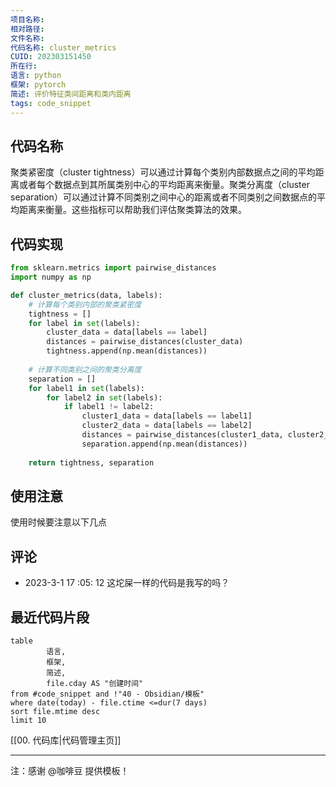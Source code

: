 ```yaml
---
项目名称: 
相对路径: 
文件名称: 
代码名称: cluster_metrics
CUID: 202303151450
所在行: 
语言: python
框架: pytorch
简述: 评价特征类间距离和类内距离
tags: code_snippet
---
```


## 代码名称
聚类紧密度（cluster tightness）可以通过计算每个类别内部数据点之间的平均距离或者每个数据点到其所属类别中心的平均距离来衡量。聚类分离度（cluster separation）可以通过计算不同类别之间中心的距离或者不同类别之间数据点的平均距离来衡量。这些指标可以帮助我们评估聚类算法的效果。

## 代码实现

```python
from sklearn.metrics import pairwise_distances
import numpy as np

def cluster_metrics(data, labels):
    # 计算每个类别内部的聚类紧密度
    tightness = []
    for label in set(labels):
        cluster_data = data[labels == label]
        distances = pairwise_distances(cluster_data)
        tightness.append(np.mean(distances))
    
    # 计算不同类别之间的聚类分离度
    separation = []
    for label1 in set(labels):
        for label2 in set(labels):
            if label1 != label2:
                cluster1_data = data[labels == label1]
                cluster2_data = data[labels == label2]
                distances = pairwise_distances(cluster1_data, cluster2_data)
                separation.append(np.mean(distances))
    
    return tightness, separation
```

## 使用注意
使用时候要注意以下几点

## 评论
- 2023-3-1 17 :05: 12 这坨屎一样的代码是我写的吗？

## 最近代码片段
```dataview
table
		语言,
 		框架,
		简述,
		file.cday AS "创建时间"
from #code_snippet and !"40 - Obsidian/模板"
where date(today) - file.ctime <=dur(7 days)
sort file.mtime desc
limit 10
```

[[00. 代码库|代码管理主页]]

---

注：感谢 @咖啡豆 提供模板！


